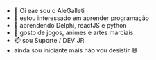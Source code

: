 - 👋 Oi eae sou o AleGalleti
- 👀 estou interessado em aprender programação
- 🌱 aprendendo Delphi, reactJS e python 
- 💞️ gosto de jogos, animes e artes marciais 
- 📫 sou Suporte / DEV JR 
-  ainda sou iniciante mais nào vou desistir 😄

